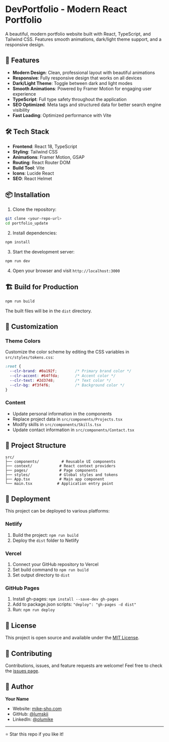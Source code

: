 # DevPortfolio - Modern React Portfolio

A beautiful, modern portfolio website built with React, TypeScript, and Tailwind CSS. Features smooth animations, dark/light theme support, and a responsive design.

## 🚀 Features

- **Modern Design**: Clean, professional layout with beautiful animations
- **Responsive**: Fully responsive design that works on all devices
- **Dark/Light Theme**: Toggle between dark and light modes
- **Smooth Animations**: Powered by Framer Motion for engaging user experience
- **TypeScript**: Full type safety throughout the application
- **SEO Optimized**: Meta tags and structured data for better search engine visibility
- **Fast Loading**: Optimized performance with Vite

## 🛠️ Tech Stack

- **Frontend**: React 18, TypeScript
- **Styling**: Tailwind CSS
- **Animations**: Framer Motion, GSAP
- **Routing**: React Router DOM
- **Build Tool**: Vite
- **Icons**: Lucide React
- **SEO**: React Helmet

## 📦 Installation

1. Clone the repository:
```bash
git clone <your-repo-url>
cd portfolio_update
```

2. Install dependencies:
```bash
npm install
```

3. Start the development server:
```bash
npm run dev
```

4. Open your browser and visit `http://localhost:3000`

## 🏗️ Build for Production

```bash
npm run build
```

The built files will be in the `dist` directory.

## 🎨 Customization

### Theme Colors
Customize the color scheme by editing the CSS variables in `src/styles/tokens.css`:

```css
:root {
  --clr-brand: #0a192f;        /* Primary brand color */
  --clr-accent: #64ffda;       /* Accent color */
  --clr-text: #2d3748;         /* Text color */
  --clr-bg: #f3f4f6;           /* Background color */
}
```

### Content
- Update personal information in the components
- Replace project data in `src/components/Projects.tsx`
- Modify skills in `src/components/Skills.tsx`
- Update contact information in `src/components/Contact.tsx`

## 📁 Project Structure

```
src/
├── components/          # Reusable UI components
├── context/            # React context providers
├── pages/              # Page components
├── styles/             # Global styles and tokens
├── App.tsx             # Main app component
└── main.tsx           # Application entry point
```

## 🚀 Deployment

This project can be deployed to various platforms:

### Netlify
1. Build the project: `npm run build`
2. Deploy the `dist` folder to Netlify

### Vercel
1. Connect your GitHub repository to Vercel
2. Set build command to `npm run build`
3. Set output directory to `dist`

### GitHub Pages
1. Install gh-pages: `npm install --save-dev gh-pages`
2. Add to package.json scripts: `"deploy": "gh-pages -d dist"`
3. Run: `npm run deploy`

## 📝 License

This project is open source and available under the [MIT License](LICENSE).

## 🤝 Contributing

Contributions, issues, and feature requests are welcome! Feel free to check the [issues page](issues).

## 👤 Author

**Your Name**
- Website: [mike-sho.com](https://mike-sho.com)
- GitHub: [@lumskii](https://github.com/lumskii)
- LinkedIn: [@olumike](https://linkedin.com/in/olumike-sholola)

---

⭐ Star this repo if you like it! 